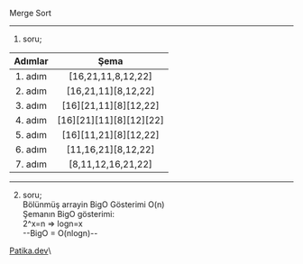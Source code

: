 Merge Sort

---
1. soru;

| Adımlar | Şema |
| :--: | :--: |
| 1. adım | [16,21,11,8,12,22] |
| 2. adım | [16,21,11][8,12,22] |
| 3. adım | [16][21,11][8][12,22] |
| 4. adım | [16][21][11][8][12][22] |
| 5. adım | [16][11,21][8][12,22] |
| 6. adım | [11,16,21][8,12,22] |
| 7. adım | [8,11,12,16,21,22] |

---
2. soru;\
Bölünmüş arrayin BigO Gösterimi O(n)\
Şemanın BigO gösterimi:\
2^x=n => logn=x\
--BigO = O(nlogn)--


[Patika.dev](https://www.patika.dev/tr)\
